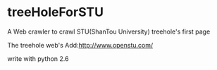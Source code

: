 # treeHoleForSTU

A Web crawler to crawl STU(ShanTou University) treehole's first page

The treehole web's Add:http://www.openstu.com/

write with python 2.6

